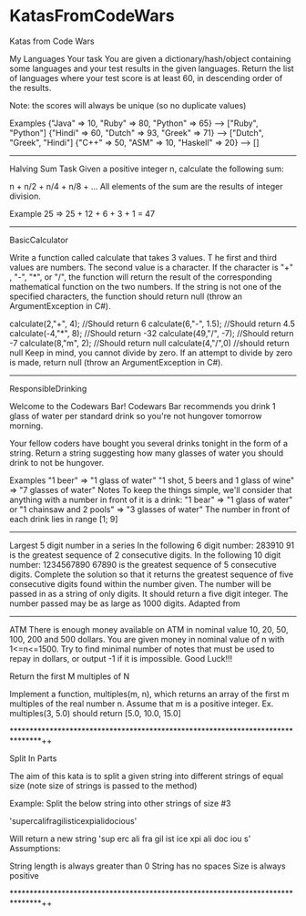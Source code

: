 # KatasFromCodeWars
Katas from Code Wars

My Languages
Your task
You are given a dictionary/hash/object containing some 
languages and your test results in the given languages. 
Return the list of languages where your test score is at least 60, 
in descending order of the results.

Note: the scores will always be unique (so no duplicate values)

Examples
{"Java" => 10, "Ruby" => 80, "Python" => 65}   -->  ["Ruby", "Python"]
{"Hindi" => 60, "Dutch" => 93, "Greek" => 71}  -->  ["Dutch", "Greek", "Hindi"]
{"C++" => 50, "ASM" => 10, "Haskell" => 20}    -->  []

*******************************************************************************

Halving Sum
Task
Given a positive integer n, calculate the following sum:

n + n/2 + n/4 + n/8 + ...
All elements of the sum are the results of integer division.

Example
25  =>  25 + 12 + 6 + 3 + 1 = 47

*******************************************************************************

BasicCalculator

Write a function called calculate that takes 3 values. T
he first and third values are numbers. The second value is a character. 
If the character is "+" , "-", "*", or "/", 
the function will return the result of the corresponding mathematical function on the two numbers. 
If the string is not one of the specified characters, 
the function should return null (throw an ArgumentException in C#).

calculate(2,"+", 4); //Should return 6
calculate(6,"-", 1.5); //Should return 4.5
calculate(-4,"*", 8); //Should return -32
calculate(49,"/", -7); //Should return -7
calculate(8,"m", 2); //Should return null
calculate(4,"/",0) //should return null
Keep in mind, you cannot divide by zero. If an attempt to divide by zero is made, 
return null (throw an ArgumentException in C#).

*******************************************************************************

ResponsibleDrinking

Welcome to the Codewars Bar!
Codewars Bar recommends you drink 1 glass of water per standard drink so you're not hungover tomorrow morning.

Your fellow coders have bought you several drinks tonight in the form of a string. Return a string suggesting how many glasses of water you should drink to not be hungover.

Examples
"1 beer"  =>  "1 glass of water"
"1 shot, 5 beers and 1 glass of wine"  =>  "7 glasses of water"
Notes
To keep the things simple, we'll consider that anything with a number in front of it is a drink: "1 bear" => "1 glass of water" or "1 chainsaw and 2 pools" => "3 glasses of water"
The number in front of each drink lies in range [1; 9]


*******************************************************************************

Largest 5 digit number in a series
In the following 6 digit number:
283910
91 is the greatest sequence of 2 consecutive digits.
In the following 10 digit number:
1234567890
67890 is the greatest sequence of 5 consecutive digits.
Complete the solution so that it returns the greatest sequence of five consecutive digits 
found within the number given. The number will be passed in as a string of only digits. 
It should return a five digit integer. 
The number passed may be as large as 1000 digits.
Adapted from 

*******************************************************************************

ATM
There is enough money available on ATM in nominal value 10, 20, 50, 100, 200 and 500 dollars.
You are given money in nominal value of n with 1<=n<=1500.
Try to find minimal number of notes that must be used to repay in dollars, or output -1 if it is impossible.
Good Luck!!!



Return the first M multiples of N

Implement a function, multiples(m, n), 
which returns an array of the first m multiples of the real number n. 
Assume that m is a positive integer.
Ex.
multiples(3, 5.0)
should return
[5.0, 10.0, 15.0]

*******************************************************************************++

Split In Parts

The aim of this kata is to split a given string into different 
strings of equal size (note size of strings is passed to the method)

Example:
Split the below string into other strings of size #3

'supercalifragilisticexpialidocious'

Will return a new string
'sup erc ali fra gil ist ice xpi ali doc iou s'
Assumptions:

String length is always greater than 0
String has no spaces
Size is always positive

*******************************************************************************++